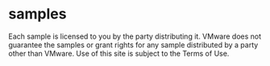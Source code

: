 # samples
Each sample is licensed to you by the party distributing it. VMware does not guarantee the samples or grant rights for any sample distributed by a party other than VMware. Use of this site is subject to the Terms of Use.
